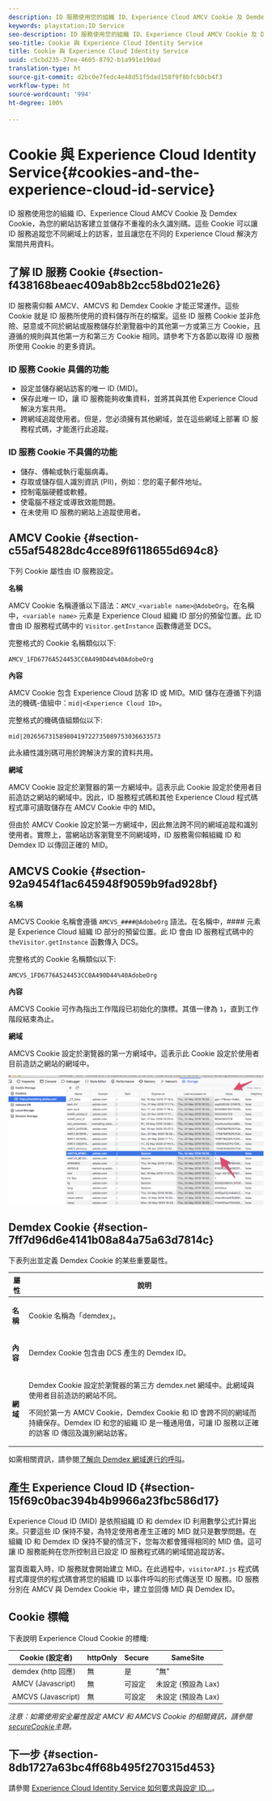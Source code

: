 ```yaml
---
description: ID 服務使用您的組織 ID、Experience Cloud AMCV Cookie 及 Demdex Cookie，為您的網站訪客建立並儲存不重複的永久識別碼。這些 Cookie 可以讓 ID 服務追蹤您不同網域上的訪客，並且讓您在不同的 Experience Cloud 解決方案間共用資料。
keywords: playstation;ID Service
seo-description: ID 服務使用您的組織 ID、Experience Cloud AMCV Cookie 及 Demdex Cookie，為您的網站訪客建立並儲存不重複的永久識別碼。這些 Cookie 可以讓 ID 服務追蹤您不同網域上的訪客，並且讓您在不同的 Experience Cloud 解決方案間共用資料。
seo-title: Cookie 與 Experience Cloud Identity Service
title: Cookie 與 Experience Cloud Identity Service
uuid: c5cbd235-37ee-4605-8792-b1a991e190ad
translation-type: ht
source-git-commit: d2bc0e7fedc4e48d51f5dad158f9f8bfcb0cb4f3
workflow-type: ht
source-wordcount: '994'
ht-degree: 100%

---
```



# Cookie 與 Experience Cloud Identity Service{#cookies-and-the-experience-cloud-id-service}

ID 服務使用您的組織 ID、Experience Cloud AMCV Cookie 及 Demdex Cookie，為您的網站訪客建立並儲存不重複的永久識別碼。這些 Cookie 可以讓 ID 服務追蹤您不同網域上的訪客，並且讓您在不同的 Experience Cloud 解決方案間共用資料。

## 了解 ID 服務 Cookie {#section-f438168beaec409ab8b2cc58bd021e26}

ID 服務需仰賴 AMCV、AMCVS 和 Demdex Cookie 才能正常運作。這些 Cookie 就是 ID 服務所使用的資料儲存所在的檔案。這些 ID 服務 Cookie 並非危險、惡意或不同於網站或服務儲存於瀏覽器中的其他第一方或第三方 Cookie，且遵循的規則與其他第一方和第三方 Cookie 相同。請參考下方各節以取得 ID 服務所使用 Cookie 的更多資訊。

### ID 服務 Cookie 具備的功能

* 設定並儲存網站訪客的唯一 ID (MID)。
* 保存此唯一 ID，讓 ID 服務能夠收集資料，並將其與其他 Experience Cloud 解決方案共用。
* 跨網域追蹤使用者。但是，您必須擁有其他網域，並在這些網域上部署 ID 服務程式碼，才能進行此追蹤。

### ID 服務 Cookie 不具備的功能

* 儲存、傳輸或執行電腦病毒。
* 存取或儲存個人識別資訊 (PII)，例如：您的電子郵件地址。
* 控制電腦硬體或軟體。
* 使電腦不穩定或導致效能問題。
* 在未使用 ID 服務的網站上追蹤使用者。

## AMCV Cookie {#section-c55af54828dc4cce89f6118655d694c8}

下列 Cookie 屬性由 ID 服務設定。

**名稱**

AMCV Cookie 名稱遵循以下語法：`AMCV_<variable name>@AdobeOrg`。在名稱中，`<variable name>` 元素是 Experience Cloud 組織 ID 部分的預留位置。此 ID 會由 ID 服務程式碼中的 `Visitor.getInstance` 函數傳遞至 DCS。

完整格式的 Cookie 名稱類似以下:

```
AMCV_1FD6776A524453CC0A490D44%40AdobeOrg
```

**內容**

AMCV Cookie 包含 Experience Cloud 訪客 ID 或 MID。MID 儲存在遵循下列語法的機碼-值組中：`mid|<Experience Cloud ID>`。

完整格式的機碼值組類似以下:

```
mid|20265673158980419722735089753036633573
```

此永續性識別碼可用於跨解決方案的資料共用。

**網域**

AMCV Cookie 設定於瀏覽器的第一方網域中。這表示此 Cookie 設定於使用者目前造訪之網站的網域中。因此，ID 服務程式碼和其他 Experience Cloud 程式碼程式庫可讀取儲存在 AMCV Cookie 中的 MID。

但由於 AMCV Cookie 設定於第一方網域中，因此無法跨不同的網域追蹤和識別使用者。實際上，當網站訪客瀏覽至不同網域時，ID 服務需仰賴組織 ID 和 Demdex ID 以傳回正確的 MID。

## AMCVS Cookie {#section-92a9454f1ac645948f9059b9fad928bf}

**名稱**

AMCVS Cookie 名稱會遵循 `AMCVS_####@AdobeOrg` 語法。在名稱中，#### 元素是 Experience Cloud 組織 ID 部分的預留位置。此 ID 會由 ID 服務程式碼中的 `theVisitor.getInstance` 函數傳入 DCS。

完整格式的 Cookie 名稱類似以下:

```
AMCVS_1FD6776A524453CC0A490D44%40AdobeOrg
```

**內容**

AMCVS Cookie 可作為指出工作階段已初始化的旗標。其值一律為 `1`，直到工作階段結束為止。

**網域**

AMCVS Cookie 設定於瀏覽器的第一方網域中。這表示此 Cookie 設定於使用者目前造訪之網站的網域中。

![](assets/AMCVS-cookie.png)

## Demdex Cookie {#section-7ff7d96d6e4141b08a84a75a63d7814c}

下表列出並定義 Demdex Cookie 的某些重要屬性。

<table id="table_18E3CAF3550E4BB6A199736AACE39202"> 
 <thead> 
  <tr> 
   <th colname="col1" class="entry"> 屬性 </th> 
   <th colname="col2" class="entry"> 說明 </th> 
  </tr> 
 </thead>
 <tbody> 
  <tr> 
   <td colname="col1"> <p> <b>名稱</b> </p> </td> 
   <td colname="col2"> <p>Cookie 名稱為「demdex」。 </p> </td> 
  </tr> 
  <tr> 
   <td colname="col1"> <p> <b>內容</b> </p> </td> 
   <td colname="col2"> <p>Demdex Cookie 包含由 DCS 產生的 Demdex ID。 </p> </td> 
  </tr> 
  <tr> 
   <td colname="col1"> <p> <b>網域</b> </p> </td> 
   <td colname="col2"> <p>Demdex Cookie 設定於瀏覽器的第三方 demdex.net 網域中。此網域與使用者目前造訪的網站不同。 </p> <p>不同於第一方 AMCV Cookie，Demdex Cookie 和 ID 會跨不同的網域而持續保存。Demdex ID 和您的組織 ID 是一種通用值，可讓 ID 服務以正確的訪客 ID 傳回及識別網站訪客。 </p> </td> 
  </tr> 
 </tbody> 
</table>

如需相關資訊，請參閱[了解向 Demdex 網域進行的呼叫](https://docs.adobe.com/content/help/zh-Hant/audience-manager/user-guide/reference/demdex-calls.html)。

## 產生 Experience Cloud ID {#section-15f69c0bac394b4b9966a23fbc586d17}

Experience Cloud ID (MID) 是依照組織 ID 和 demdex ID 利用數學公式計算出來。只要這些 ID 保持不變，為特定使用者產生正確的 MID 就只是數學問題。在組織 ID 和 Demdex ID 保持不變的情況下，您每次都會獲得相同的 MID 值。這可讓 ID 服務能夠在您所控制且已設定 ID 服務程式碼的網域間追蹤訪客。

當頁面載入時，ID 服務就會開始建立 MID。在此過程中，`visitorAPI.js` 程式碼程式庫提供的程式碼會將您的組織 ID 以事件呼叫的形式傳送至 ID 服務。ID 服務分別在 AMCV 與 Demdex Cookie 中，建立並回傳 MID 與 Demdex ID。

## Cookie 標幟

下表說明 Experience Cloud Cookie 的標幟:

| Cookie (設定者) | httpOnly | Secure | SameSite |
|--- |--- |--- |--- |
| demdex (http 回應) | 無 | 是 | &quot;無&quot; |
| AMCV (Javascript) | 無 | 可設定 | 未設定 (預設為 Lax) |
| AMCVS (Javascript) | 無 | 可設定 | 未設定 (預設為 Lax) |

*注意：如需使用安全屬性設定 AMCV 和 AMCVS Cookie 的相關資訊，請參閱[secureCookie](https://docs.adobe.com/content/help/zh-Hant/id-service/using/id-service-api/configurations/securecookie.html)主題。*

## 下一步 {#section-8db1727a63bc4ff68b495f270315d453}

請參閱 [Experience Cloud Identity Service 如何要求與設定 ID...](../introduction/id-request.md#concept-2caacebb1d244402816760e9b8bcef6a)。
